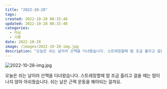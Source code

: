 ```yaml
---
title: "2022-10-28"
tags:
created: 2022-10-28 08:15:48
updated: 2022-10-28 08:15:48
categories:
  - 러닝
  - 기록
date: 2022-10-28
image: /images/2022-10-28-img.jpg
description: "오늘은 쉬는 날이라 산책을 다녀왔습니다. 스트레칭할때 땀 조금 흘리고 걸을 때는 땀이 나지 않아 아쉬웠습니다. 쉬는 날은 근력 운동을 해야되는 걸까요."
---
```


![2022-10-28-img.jpg](/images/2022-10-28-img.jpg)
 
 

오늘은 쉬는 날이라 산책을 다녀왔습니다. 스트레칭할때 땀 조금 흘리고 걸을 때는 땀이 나지 않아 아쉬웠습니다. 쉬는 날은 근력 운동을 해야되는 걸까요.
